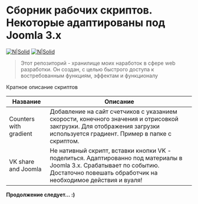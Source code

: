 # Сборник рабочих скриптов. Некоторые адаптированы под Joomla 3.x 

[![N|Solid](http://php.net/images/logos/php-logo.svg)](http://php.net/)  [![N|Solid](https://www.intertech.com/Blog/wp-content/uploads/2015/07/w3schools-logo-1.png)](https://www.w3schools.com/default.asp) 





> Этот репозиторий - хранилище моих наработок в сфере web разработки.
> Он создан, с целью быстрого доступа к востребованным функциям, эффектам и функционалу



Кратное описание скриптов

| Название | Описание |
| ------ | ------ |
| Counters with gradient | Добавление на сайт счетчиков с указанием скорости, конечного значения и отрисовкой закгрузки. Для отображения загрузки используется градиент. Пример в папке с скриптом.|
| VK share and Joomla | Не нативный скрипт, вставки кнопки VK - поделиться. Адаптированно под материалы в Joomla 3.x. Срабатывает по событию. Достаточно повешать обработчик на необходимое действия и вуаля!|


**Продолжение следует... :)**
